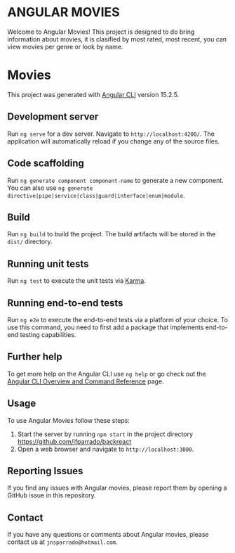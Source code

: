 # ANGULAR MOVIES

Welcome to Angular Movies! This project is designed to do bring information about movies, it is clasified by most rated, most recent, you can view movies per genre or look by name.

# Movies

This project was generated with [Angular CLI](https://github.com/angular/angular-cli) version 15.2.5.

## Development server

Run `ng serve` for a dev server. Navigate to `http://localhost:4200/`. The application will automatically reload if you change any of the source files.

## Code scaffolding

Run `ng generate component component-name` to generate a new component. You can also use `ng generate directive|pipe|service|class|guard|interface|enum|module`.

## Build

Run `ng build` to build the project. The build artifacts will be stored in the `dist/` directory.

## Running unit tests

Run `ng test` to execute the unit tests via [Karma](https://karma-runner.github.io).

## Running end-to-end tests

Run `ng e2e` to execute the end-to-end tests via a platform of your choice. To use this command, you need to first add a package that implements end-to-end testing capabilities.

## Further help

To get more help on the Angular CLI use `ng help` or go check out the [Angular CLI Overview and Command Reference](https://angular.io/cli) page.

## Usage

To use Angular Movies follow these steps:

1. Start the server by running `npm start` in the project directory https://github.com/jfparrado/backreact
2. Open a web browser and navigate to `http://localhost:3000`.

## Reporting Issues

If you find any issues with Angular movies, please report them by opening a GitHub issue in this repository.

## Contact

If you have any questions or comments about Angular movies, please contact us at `jnsparrado@hotmail.com`.
